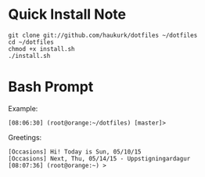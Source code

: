 # Quick Install Note
```
git clone git://github.com/haukurk/dotfiles ~/dotfiles
cd ~/dotfiles
chmod +x install.sh
./install.sh
```

# Bash Prompt

Example:
```
[08:06:30] (root@orange:~/dotfiles) [master]>
```

Greetings:
```
[Occasions] Hi! Today is Sun, 05/10/15
[Occasions] Next, Thu, 05/14/15 - Uppstigningardagur
[08:07:36] (root@orange:~) >
```
